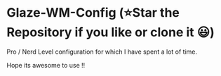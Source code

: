 # Glaze-WM-Config (⭐Star the Repository if you like or clone it 😃)

Pro / Nerd Level configuration for which I have spent a lot of time. 

Hope its awesome to use !!
